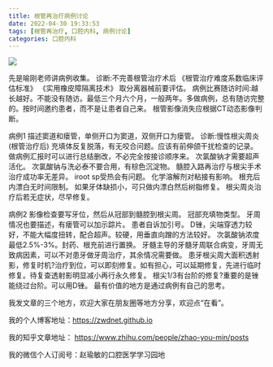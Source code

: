 ```yaml
---
title: 根管再治疗病例讨论
date: 2022-04-30 19:33:53
tags: [根管再治疗, 口腔内科, 病例讨论]
categories: 口腔内科
---
```


![](https://zymblog-1258069789.cos.ap-chengdu.myqcloud.com/blog0294-retreat/01.jpg)

先是喻刚老师讲病例收集。
诊断:不完善根管治疗术后
《根管治疗难度系数临床评估标准》
《实用橡皮障隔离技术》
取分离器械前要评估。
病例比赛随访时间:越长越好。不能没有随访。最低三个月六个月，一般两年。多做病例，总有随访完整的。按时间邀约患者，而不是让患者自己来。
根管影像消失应根据CT动态影像判断。

病例1
描述窦道和瘘管，单侧开口为窦道，双侧开口为瘘管。
诊断:慢性根尖周炎(根管治疗后)
充填体反复脱落，有无咬合问题。应该有前伸颌干扰检查的记录。
做病例汇报时可以进行总结删改，不必完全按接诊顺序来。
次氯酸钠才需要超声活化。
次氯酸钠与洗必泰不要合用，有棕色沉淀物。
髓腔入路再治疗与根尖手术治疗成功率无差异。
iroot sp受热会有问题。
化学溶解剂对粘接有影响。
根充后内漂白无时间限制。
如果牙体缺损小，可只做内漂白然后树脂修复。
根尖周炎治疗后若无症状，尽早修复。

病例2
影像检查要写牙位，然后从冠部到髓腔到根尖周。
冠部充填物类型。
牙周情况也要描述，有瘘管可以加示踪片。
患者自诉加引号。
D锉，尖端穿透力较好，不能大幅度扭转，配合超声。较硬，用垂直向蹭的方法较好。
次氯酸钠浓度最低2.5%-3%。封药、根充前进行置换。
牙髓主导的牙髓牙周联合病变，牙周无致病因素，可以不对患牙做牙周治疗，其余情况需要做。
患牙根尖周大面积透射影，修复时机?治疗到位，可以即刻修复。如有担心，可以延期修复，先进行临时修复。待复查透射影明显减小再行永久修复。
根尖1/3有台阶的修复?重要的是锉能绕过台阶。可以用D锉。
最有价值的地方是通过病例有自己的思考。



我发文章的三个地方，欢迎大家在朋友圈等地方分享，欢迎点“在看”。

我的个人博客地址：https://zwdnet.github.io

我的知乎文章地址： https://www.zhihu.com/people/zhao-you-min/posts

我的微信个人订阅号：赵瑜敏的口腔医学学习园地



